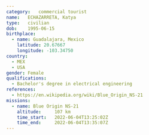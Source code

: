 ```yaml
---
category:	commercial tourist
name:	ECHAZARRETA, Katya
type:	civilian
dob:	1995-06-15
birthplace:
  - name: Guadalajara, Mexico
    latitude: 20.67667
    longitude: -103.34750
country:
  - MEX
  - USA
gender:	Female
qualifications:
  - Bachelor's degree in electrical engineering
references:
  - https://en.wikipedia.org/wiki/Blue_Origin_NS-21
missions:
  - name: Blue Origin NS-21
    altitude:     107 km
    time_start:   2022-06-04T13:25:02Z
    time_end:     2022-06-04T13:35:07Z
---
```

